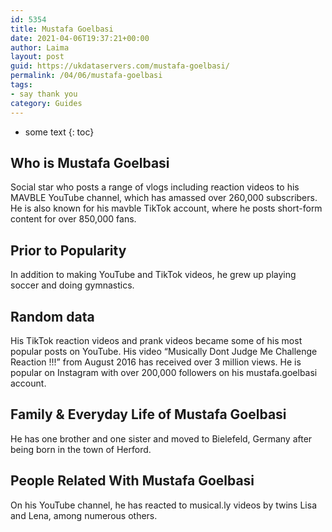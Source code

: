 ```yaml
---
id: 5354
title: Mustafa Goelbasi
date: 2021-04-06T19:37:21+00:00
author: Laima
layout: post
guid: https://ukdataservers.com/mustafa-goelbasi/
permalink: /04/06/mustafa-goelbasi
tags:
- say thank you
category: Guides
---
```


* some text
{: toc}


## Who is Mustafa Goelbasi
                  
                  
                  
Social star who posts a range of vlogs including reaction videos to his MAVBLE YouTube channel, which has amassed over 260,000 subscribers. He is also known for his mavble TikTok account, where he posts short-form content for over 850,000 fans. 
                  
              
            
              
            
                
                
                
## Prior to Popularity
                  
                  
                  
In addition to making YouTube and TikTok videos, he grew up playing soccer and doing gymnastics. 
                  
              
            
              
            
                
                
                
## Random data
                  
                  
                  
His TikTok reaction videos and prank videos became some of his most popular posts on YouTube. His video &#8220;Musically Dont Judge Me Challenge Reaction !!!&#8221; from August 2016 has received over 3 million views. He is popular on Instagram with over 200,000 followers on his mustafa.goelbasi account. 
                  
              
            
              
            
                
                
                
## Family & Everyday Life of Mustafa Goelbasi
                  
                  
                  
He has one brother and one sister and moved to Bielefeld, Germany after being born in the town of Herford. 
                  
              
            
              
            
                
                
                
## People Related With Mustafa Goelbasi
                  
                  
                  
On his YouTube channel, he has reacted to musical.ly videos by twins Lisa and Lena, among numerous others. 
                  
              
            
              
            
                
              
            
              
              
            
            
              
            
          
          
          